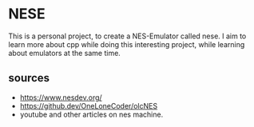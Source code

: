# NESE

This is a personal project, to create a NES-Emulator called nese.
I aim to learn more about cpp while doing this interesting project, while learning about emulators at the same time.


## sources
* https://www.nesdev.org/
* https://github.dev/OneLoneCoder/olcNES
* youtube and other articles on nes machine.